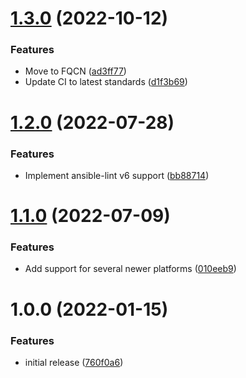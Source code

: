# [1.3.0](https://github.com/de-it-krachten/ansible-role-common/compare/v1.2.0...v1.3.0) (2022-10-12)


### Features

* Move to FQCN ([ad3ff77](https://github.com/de-it-krachten/ansible-role-common/commit/ad3ff77f9b29dcfb0747210233cef03299572af5))
* Update CI to latest standards ([d1f3b69](https://github.com/de-it-krachten/ansible-role-common/commit/d1f3b695e11b24b7fac0fdd5a78c56396fe9269b))

# [1.2.0](https://github.com/de-it-krachten/ansible-role-common/compare/v1.1.0...v1.2.0) (2022-07-28)


### Features

* Implement ansible-lint v6 support ([bb88714](https://github.com/de-it-krachten/ansible-role-common/commit/bb88714e4a610150f7e36673c1ca4c85fad75623))

# [1.1.0](https://github.com/de-it-krachten/ansible-role-common/compare/v1.0.0...v1.1.0) (2022-07-09)


### Features

* Add support for several newer platforms ([010eeb9](https://github.com/de-it-krachten/ansible-role-common/commit/010eeb9e76a26cdd4c93842ad56786e31eb930d9))

# 1.0.0 (2022-01-15)


### Features

* initial release ([760f0a6](https://github.com/de-it-krachten/ansible-role-common/commit/760f0a698dc540894cc083607986b5919edefa14))
